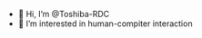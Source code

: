 - 👋 Hi, I’m @Toshiba-RDC
- 👀 I’m interested in human-compiter interaction


<!---
Toshiba-RDC/Toshiba-RDC is a ✨ special ✨ repository because its `README.md` (this file) appears on your GitHub profile.
You can click the Preview link to take a look at your changes.
--->
